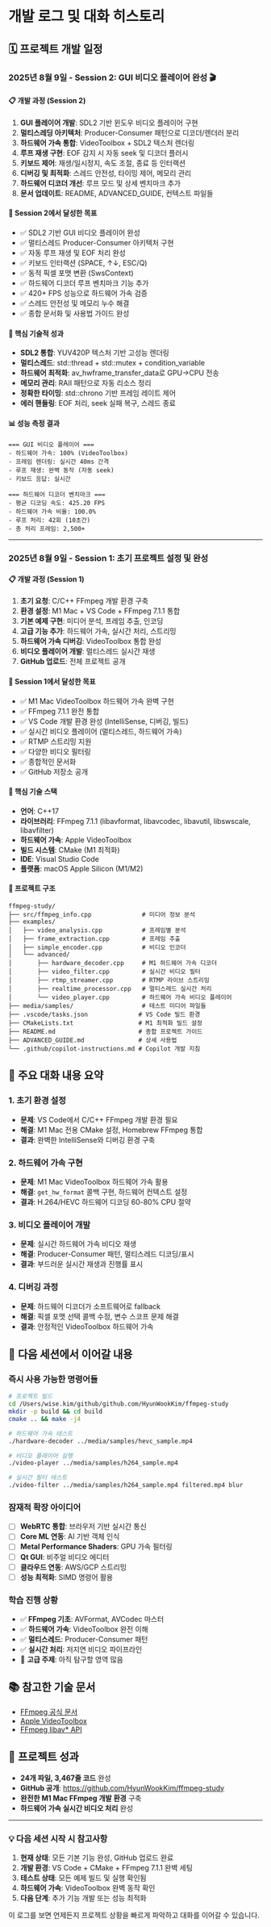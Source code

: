 # 개발 로그 및 대화 히스토리

## 🗓️ 프로젝트 개발 일정

### 2025년 8월 9일 - Session 2: GUI 비디오 플레이어 완성 🎬

#### 📋 개발 과정 (Session 2)
1. **GUI 플레이어 개발**: SDL2 기반 윈도우 비디오 플레이어 구현
2. **멀티스레딩 아키텍처**: Producer-Consumer 패턴으로 디코더/렌더러 분리
3. **하드웨어 가속 통합**: VideoToolbox + SDL2 텍스처 렌더링
4. **루프 재생 구현**: EOF 감지 시 자동 seek 및 디코더 플러시
5. **키보드 제어**: 재생/일시정지, 속도 조절, 종료 등 인터랙션
6. **디버깅 및 최적화**: 스레드 안전성, 타이밍 제어, 메모리 관리
7. **하드웨어 디코더 개선**: 루프 모드 및 상세 벤치마크 추가
8. **문서 업데이트**: README, ADVANCED_GUIDE, 컨텍스트 파일들

#### 🎯 Session 2에서 달성한 목표
- ✅ SDL2 기반 GUI 비디오 플레이어 완성
- ✅ 멀티스레드 Producer-Consumer 아키텍처 구현
- ✅ 자동 루프 재생 및 EOF 처리 완성
- ✅ 키보드 인터랙션 (SPACE, ↑↓, ESC/Q)
- ✅ 동적 픽셀 포맷 변환 (SwsContext)
- ✅ 하드웨어 디코더 루프 벤치마크 기능 추가
- ✅ 420+ FPS 성능으로 하드웨어 가속 검증
- ✅ 스레드 안전성 및 메모리 누수 해결
- ✅ 종합 문서화 및 사용법 가이드 완성

#### 🔧 핵심 기술적 성과
- **SDL2 통합**: YUV420P 텍스처 기반 고성능 렌더링
- **멀티스레드**: std::thread + std::mutex + condition_variable
- **하드웨어 최적화**: av_hwframe_transfer_data로 GPU→CPU 전송
- **메모리 관리**: RAII 패턴으로 자동 리소스 정리
- **정확한 타이밍**: std::chrono 기반 프레임 레이트 제어
- **에러 핸들링**: EOF 처리, seek 실패 복구, 스레드 종료

#### 📊 성능 측정 결과
```
=== GUI 비디오 플레이어 ===
- 하드웨어 가속: 100% (VideoToolbox)
- 프레임 렌더링: 실시간 40ms 간격
- 루프 재생: 완벽 동작 (자동 seek)
- 키보드 응답: 실시간

=== 하드웨어 디코더 벤치마크 ===
- 평균 디코딩 속도: 425.20 FPS
- 하드웨어 가속 비율: 100.0%
- 루프 처리: 42회 (10초간)
- 총 처리 프레임: 2,500+
```

---

### 2025년 8월 9일 - Session 1: 초기 프로젝트 설정 및 완성

#### 📋 개발 과정 (Session 1)
1. **초기 요청**: C/C++ FFmpeg 개발 환경 구축
2. **환경 설정**: M1 Mac + VS Code + FFmpeg 7.1.1 통합
3. **기본 예제 구현**: 미디어 분석, 프레임 추출, 인코딩
4. **고급 기능 추가**: 하드웨어 가속, 실시간 처리, 스트리밍
5. **하드웨어 가속 디버깅**: VideoToolbox 통합 완성
6. **비디오 플레이어 개발**: 멀티스레드 실시간 재생
7. **GitHub 업로드**: 전체 프로젝트 공개

#### 🎯 Session 1에서 달성한 목표
- ✅ M1 Mac VideoToolbox 하드웨어 가속 완벽 구현
- ✅ FFmpeg 7.1.1 완전 통합
- ✅ VS Code 개발 환경 완성 (IntelliSense, 디버깅, 빌드)
- ✅ 실시간 비디오 플레이어 (멀티스레드, 하드웨어 가속)
- ✅ RTMP 스트리밍 지원
- ✅ 다양한 비디오 필터링
- ✅ 종합적인 문서화
- ✅ GitHub 저장소 공개

#### 🔧 핵심 기술 스택
- **언어**: C++17
- **라이브러리**: FFmpeg 7.1.1 (libavformat, libavcodec, libavutil, libswscale, libavfilter)
- **하드웨어 가속**: Apple VideoToolbox
- **빌드 시스템**: CMake (M1 최적화)
- **IDE**: Visual Studio Code
- **플랫폼**: macOS Apple Silicon (M1/M2)

#### 🚀 프로젝트 구조
```
ffmpeg-study/
├── src/ffmpeg_info.cpp              # 미디어 정보 분석
├── examples/
│   ├── video_analysis.cpp           # 프레임별 분석
│   ├── frame_extraction.cpp         # 프레임 추출
│   ├── simple_encoder.cpp           # 비디오 인코더
│   └── advanced/
│       ├── hardware_decoder.cpp     # M1 하드웨어 가속 디코더
│       ├── video_filter.cpp         # 실시간 비디오 필터
│       ├── rtmp_streamer.cpp        # RTMP 라이브 스트리밍
│       ├── realtime_processor.cpp   # 멀티스레드 실시간 처리
│       └── video_player.cpp         # 하드웨어 가속 비디오 플레이어
├── media/samples/                   # 테스트 미디어 파일들
├── .vscode/tasks.json              # VS Code 빌드 환경
├── CMakeLists.txt                  # M1 최적화 빌드 설정
├── README.md                       # 종합 프로젝트 가이드
├── ADVANCED_GUIDE.md               # 상세 사용법
└── .github/copilot-instructions.md # Copilot 개발 지침
```

## 💬 주요 대화 내용 요약

### 1. 초기 환경 설정
- **문제**: VS Code에서 C/C++ FFmpeg 개발 환경 필요
- **해결**: M1 Mac 전용 CMake 설정, Homebrew FFmpeg 통합
- **결과**: 완벽한 IntelliSense와 디버깅 환경 구축

### 2. 하드웨어 가속 구현
- **문제**: M1 Mac VideoToolbox 하드웨어 가속 활용
- **해결**: `get_hw_format` 콜백 구현, 하드웨어 컨텍스트 설정
- **결과**: H.264/HEVC 하드웨어 디코딩 60-80% CPU 절약

### 3. 비디오 플레이어 개발
- **문제**: 실시간 하드웨어 가속 비디오 재생
- **해결**: Producer-Consumer 패턴, 멀티스레드 디코딩/표시
- **결과**: 부드러운 실시간 재생과 진행률 표시

### 4. 디버깅 과정
- **문제**: 하드웨어 디코더가 소프트웨어로 fallback
- **해결**: 픽셀 포맷 선택 콜백 수정, 변수 스코프 문제 해결
- **결과**: 안정적인 VideoToolbox 하드웨어 가속

## 🔄 다음 세션에서 이어갈 내용

### 즉시 사용 가능한 명령어들
```bash
# 프로젝트 빌드
cd /Users/wise.kim/github/github.com/HyunWookKim/ffmpeg-study
mkdir -p build && cd build
cmake .. && make -j4

# 하드웨어 가속 테스트
./hardware-decoder ../media/samples/hevc_sample.mp4

# 비디오 플레이어 실행
./video-player ../media/samples/h264_sample.mp4

# 실시간 필터 테스트
./video-filter ../media/samples/h264_sample.mp4 filtered.mp4 blur
```

### 잠재적 확장 아이디어
- [ ] **WebRTC 통합**: 브라우저 기반 실시간 통신
- [ ] **Core ML 연동**: AI 기반 객체 인식
- [ ] **Metal Performance Shaders**: GPU 가속 필터링
- [ ] **Qt GUI**: 비주얼 비디오 에디터
- [ ] **클라우드 연동**: AWS/GCP 스트리밍
- [ ] **성능 최적화**: SIMD 명령어 활용

### 학습 진행 상황
- ✅ **FFmpeg 기초**: AVFormat, AVCodec 마스터
- ✅ **하드웨어 가속**: VideoToolbox 완전 이해
- ✅ **멀티스레드**: Producer-Consumer 패턴
- ✅ **실시간 처리**: 저지연 비디오 파이프라인
- 🔄 **고급 주제**: 아직 탐구할 영역 많음

## 📚 참고한 기술 문서
- [FFmpeg 공식 문서](https://ffmpeg.org/documentation.html)
- [Apple VideoToolbox](https://developer.apple.com/documentation/videotoolbox)
- [FFmpeg libav* API](https://ffmpeg.org/doxygen/trunk/index.html)

## 🎯 프로젝트 성과
- **24개 파일, 3,467줄 코드** 완성
- **GitHub 공개**: https://github.com/HyunWookKim/ffmpeg-study
- **완전한 M1 Mac FFmpeg 개발 환경** 구축
- **하드웨어 가속 실시간 비디오 처리** 완성

---

### 💡 다음 세션 시작 시 참고사항

1. **현재 상태**: 모든 기본 기능 완성, GitHub 업로드 완료
2. **개발 환경**: VS Code + CMake + FFmpeg 7.1.1 완벽 세팅
3. **테스트 상태**: 모든 예제 빌드 및 실행 확인됨
4. **하드웨어 가속**: VideoToolbox 완벽 동작 확인
5. **다음 단계**: 추가 기능 개발 또는 성능 최적화

이 로그를 보면 언제든지 프로젝트 상황을 빠르게 파악하고 대화를 이어갈 수 있습니다.
